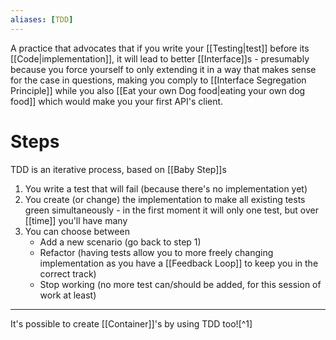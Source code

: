 ```yaml
---
aliases: [TDD]
---
```


A practice that advocates that if you write your [[Testing|test]] before its [[Code|implementation]], it will lead to better [[Interface]]s - presumably because you force yourself to only extending it in a way that makes sense for the case in questions, making you comply to [[Interface Segregation Principle]] while you also [[Eat your own Dog food|eating your own dog food]] which would make you your first API's client.

# Steps

TDD is an iterative process, based on [[Baby Step]]s 

1. You write a test that will fail (because there's no implementation yet)
2. You create (or change) the implementation to make all existing tests green simultaneously - in the first moment it will only one test, but over [[time]] you'll have many
3. You can choose between
	- Add a new scenario (go back to step 1)
	- Refactor (having tests allow you to more freely changing implementation as you have a [[Feedback Loop]] to keep you in the correct track)
	- Stop working (no more test can/should be added, for this session of work at least)

---

It's possible to create [[Container]]'s by using TDD too![^1]

[ˆ1]: https://www.thoughtworks.com/radar/techniques/tdd-ing-containers